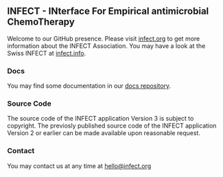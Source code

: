 ## INFECT - INterface For Empirical antimicrobial ChemoTherapy

Welcome to our GitHub presence. Please visit [infect.org](https://infect.org) to get more information 
about the INFECT Association. You may have a look at the Swiss INFECT at [infect.info](https://infect.info).

### Docs
You may find some documentation in our [docs repository](https://github.com/infect-org/infect-docs).

### Source Code
The source code of the INFECT application Version 3 is subject to copyright. The previosly published source code of the INFECT application Version 2 or earlier can be made available upon reasonable request.

### Contact

You may contact us at any time at hello@infect.org
